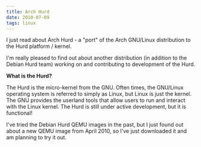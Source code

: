 ```yaml
---
title: Arch Hurd
date: 2010-07-09
tags: linux
---
```

I just read about Arch Hurd - a "port" of the Arch GNU/Linux distribution to the Hurd platform / kernel.

I'm really pleased to find out about another distribution (in addition to the Debian Hurd team) working on and contributing to development of the Hurd.

**What is the Hurd?**

The Hurd is the micro-kernel from the GNU. Often times, the GNU/Linux operating system is referred to simply as Linux, but Linux is just the kernel. The GNU provides the userland tools that allow users to run and interact with the Linux kernel. The Hurd is still under active development, but it is functional!

I've tried the Debian Hurd QEMU images in the past, but I just found out about a new QEMU image from April 2010, so I've just downloaded it and am planning to try it out.


